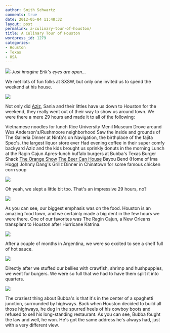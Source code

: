 ```yaml
---
author: Smith Schwartz
comments: true
date: 2012-05-04 11:40:32
layout: post
permalink: a-culinary-tour-of-houston/
title: A Culinary Tour of Houston
wordpress_id: 1279
categories:
- Houston
- Texas
- USA
---
```


![](http://schwartzography.com/wp-content/uploads/2012/05/Houston_Food_2102_07-600x450.jpg)
_Just imagine Erik's eyes are open..._

We met lots of fun folks at SXSW, but only one invited us to spend the weekend at his house. 

![](http://schwartzography.com/wp-content/uploads/2012/05/Houston_Food_2012_08-600x450.jpg)

Not only did [Aziz](https://twitter.com/#!/TexasVC), Sania and their littles have us down to Houston for the weekend, they really went out of their way to show us around town. We were there a mere 29 hours and made it to all of the following:

Vietnamese noodles for lunch
Rice University
Menil Museum
Drove around Wes Anderson's/Rushmoore neighborhood
Saw the inside and grounds of The Galleria
Dinner at Ninfa's on Navigation, the birthplace of the fajita 
Spec's, the largest liquor store ever
Had evening coffee in their super comfy backyard
Aziz and the kids brought us sprinkly donuts in the morning
Lunch at the Ragin Cajun
Apres-lunch buffalo burgers at Bubba's Texas Burger Shack
[The Orange Show](http://www.apartmenttherapy.com/the-orange-show-in-houston-well-designed-travel-170100)
[The Beer Can House](http://www.apartmenttherapy.com/houstons-beer-can-house-well-designed-travel-170332)
Bayou Bend (Home of Ima Hogg)
Johnny Dang's Grillz
Dinner in Chinatown for some famous chicken corn soup

![](http://schwartzography.com/wp-content/uploads/2012/05/Houston_Food_2012_01-600x450.jpg)

Oh yeah, we slept a little bit too. That's an impressive 29 hours, no?

![](http://schwartzography.com/wp-content/uploads/2012/05/Houston_Food_2012_05-600x450.jpg)

As you can see, our biggest emphasis was on the food. Houston is an amazing food town, and we certainly made a big dent in the few hours we were there. One of our favorites was The Ragin Cajun, a New Orleans transplant to Houston after Hurricane Katrina. 

![](http://schwartzography.com/wp-content/uploads/2012/05/Houston_Food_2012_06-600x450.jpg)

After a couple of months in Argentina, we were so excited to see a shelf full of hot sauce. 

![](http://schwartzography.com/wp-content/uploads/2012/05/Houston_Food_2012_03-600x450.jpg)

Directly after we stuffed our bellies with crawfish, shrimp and hushpuppies, we went for burgers. We were so full that we had to have them split it into quarters.

![](http://schwartzography.com/wp-content/uploads/2012/05/Houston_Food_2012_04-600x450.jpg)

The craziest thing about Bubba's is that it's in the center of a spaghetti junction, surrounded by highways. Back when Houston decided to build all those highways, he dug in the spurred heels of his cowboy boots and refused to sell his long-standing restaurant. As you can see, Bubba fought the law and well, he won. He's got the same address he's always had, just with a very different view. 
